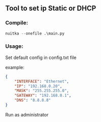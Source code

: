 ## Tool to set ip Static or DHCP


### Compile:
```python
nuitka --onefile .\main.py
```
### Usage:
Set default config in config.txt file

example:

```json
{
    "INTERFACE": "Ethernet",
    "IP": "192.168.0.20",
    "MASK": "255.255.255.0",
    "GATEWAY": "192.168.0.1",
    "DNS": "8.8.8.8"
}
```



Run as administrator
